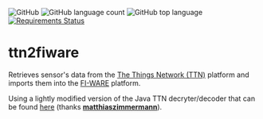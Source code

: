 ![GitHub](https://img.shields.io/github/license/josecastillolema/ttn2fiware)
![GitHub language count](https://img.shields.io/github/languages/count/josecastillolema/ttn2fiware)
![GitHub top language](https://img.shields.io/github/languages/top/josecastillolema/ttn2fiware)
[![Requirements Status](https://requires.io/github/josecastillolema/ttn2fiware/requirements.svg?branch=master)](https://requires.io/github/josecastillolema/ttn2fiware/requirements/?branch=master)


# ttn2fiware
Retrieves sensor's data from the [The Things Network (TTN)](https://thethingsnetwork.org/) platform and imports them into the [FI-WARE](https://www.fiware.org/) platform.

Using a lightly modified version of the Java TTN decryter/decoder that can be found [here](https://github.com/matthiaszimmermann/ttn_decoder_java) (thanks **[matthiaszimmermann](https://github.com/matthiaszimmermann/)**).

